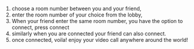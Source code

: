 1. choose a room number between you and your friend, 
2. enter the room number of your choice from the lobby,
3. When your friend enter the same room number, you have the option to connect, press connect
4. similarly when you are connected your friend can also connect.
5. once connected, voila! enjoy your video call anywhere around the world!
